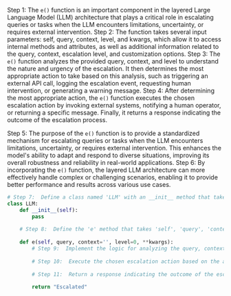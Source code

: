  Step 1:  The `e()` function is an important component in the layered Large Language Model (LLM) architecture that plays a critical role in escalating queries or tasks when the LLM encounters limitations,
uncertainty, or requires external intervention.
Step 2:  The function takes several input parameters: self, query, context, level, and kwargs, which allow it to access internal methods and attributes, as well as additional information related to the
query, context, escalation level, and customization options.
Step 3:  The `e()` function analyzes the provided query, context, and level to understand the nature and urgency of the escalation. It then determines the most appropriate action to take based on this
analysis, such as triggering an external API call, logging the escalation event, requesting human intervention, or generating a warning message.
Step 4:  After determining the most appropriate action, the `e()` function executes the chosen escalation action by invoking external systems, notifying a human operator, or returning a specific message.
Finally, it returns a response indicating the outcome of the escalation process.

Step 5:  The purpose of the `e()` function is to provide a standardized mechanism for escalating queries or tasks when the LLM encounters limitations, uncertainty, or requires external intervention. This
enhances the model's ability to adapt and respond to diverse situations, improving its overall robustness and reliability in real-world applications.
Step 6:  By incorporating the `e()` function, the layered LLM architecture can more effectively handle complex or challenging scenarios, enabling it to provide better performance and results across
various use cases.

```python
# Step 7:  Define a class named 'LLM' with an __init__ method that takes no parameters and an 'e' method that takes 'self', 'query', 'context', 'level', and '**kwargs'.
class LLM:
    def __init__(self):
        pass
    
    # Step 8:  Define the 'e' method that takes 'self', 'query', 'context', 'level', and '**kwargs' as parameters.
    
    def e(self, query, context='', level=0, **kwargs):
        # Step 9:  Implement the logic for analyzing the query, context, and level to determine the most appropriate action to take.
        
        # Step 10:  Execute the chosen escalation action based on the analysis performed.
        
        # Step 11:  Return a response indicating the outcome of the escalation process.
        
        return "Escalated"
```
